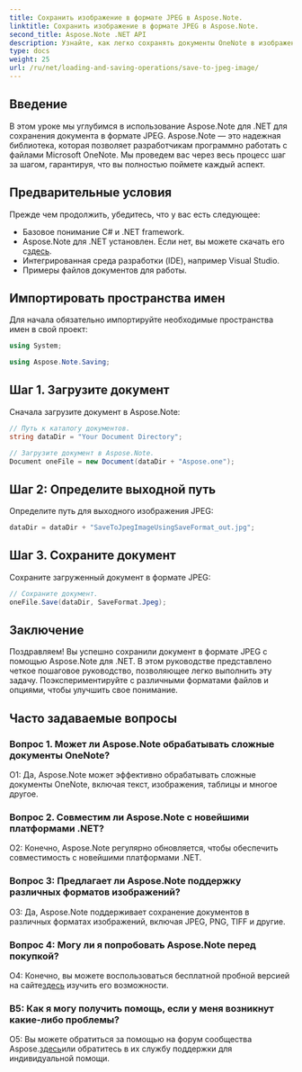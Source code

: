```yaml
---
title: Сохранить изображение в формате JPEG в Aspose.Note.
linktitle: Сохранить изображение в формате JPEG в Aspose.Note.
second_title: Aspose.Note .NET API
description: Узнайте, как легко сохранять документы OneNote в изображения JPEG с помощью Aspose.Note для .NET. Пошаговое руководство включено.
type: docs
weight: 25
url: /ru/net/loading-and-saving-operations/save-to-jpeg-image/
---
```

## Введение

В этом уроке мы углубимся в использование Aspose.Note для .NET для сохранения документа в формате JPEG. Aspose.Note — это надежная библиотека, которая позволяет разработчикам программно работать с файлами Microsoft OneNote. Мы проведем вас через весь процесс шаг за шагом, гарантируя, что вы полностью поймете каждый аспект.

## Предварительные условия

Прежде чем продолжить, убедитесь, что у вас есть следующее:
- Базовое понимание C# и .NET framework.
- Aspose.Note для .NET установлен. Если нет, вы можете скачать его с[здесь](https://releases.aspose.com/note/net/).
- Интегрированная среда разработки (IDE), например Visual Studio.
- Примеры файлов документов для работы.

## Импортировать пространства имен

Для начала обязательно импортируйте необходимые пространства имен в свой проект:

```csharp
using System;

using Aspose.Note.Saving;
```

## Шаг 1. Загрузите документ

Сначала загрузите документ в Aspose.Note:

```csharp
// Путь к каталогу документов.
string dataDir = "Your Document Directory";

// Загрузите документ в Aspose.Note.
Document oneFile = new Document(dataDir + "Aspose.one");
```

## Шаг 2: Определите выходной путь

Определите путь для выходного изображения JPEG:

```csharp
dataDir = dataDir + "SaveToJpegImageUsingSaveFormat_out.jpg";
```

## Шаг 3. Сохраните документ

Сохраните загруженный документ в формате JPEG:

```csharp
// Сохраните документ.
oneFile.Save(dataDir, SaveFormat.Jpeg);
```

## Заключение

Поздравляем! Вы успешно сохранили документ в формате JPEG с помощью Aspose.Note для .NET. В этом руководстве представлено четкое пошаговое руководство, позволяющее легко выполнить эту задачу. Поэкспериментируйте с различными форматами файлов и опциями, чтобы улучшить свое понимание.

## Часто задаваемые вопросы

### Вопрос 1. Может ли Aspose.Note обрабатывать сложные документы OneNote?

О1: Да, Aspose.Note может эффективно обрабатывать сложные документы OneNote, включая текст, изображения, таблицы и многое другое.

### Вопрос 2. Совместим ли Aspose.Note с новейшими платформами .NET?

О2: Конечно, Aspose.Note регулярно обновляется, чтобы обеспечить совместимость с новейшими платформами .NET.

### Вопрос 3: Предлагает ли Aspose.Note поддержку различных форматов изображений?

О3: Да, Aspose.Note поддерживает сохранение документов в различных форматах изображений, включая JPEG, PNG, TIFF и другие.

### Вопрос 4: Могу ли я попробовать Aspose.Note перед покупкой?

 О4: Конечно, вы можете воспользоваться бесплатной пробной версией на сайте[здесь](https://releases.aspose.com/) изучить его возможности.

### В5: Как я могу получить помощь, если у меня возникнут какие-либо проблемы?

 О5: Вы можете обратиться за помощью на форум сообщества Aspose.[здесь](https://forum.aspose.com/c/note/28)или обратитесь в их службу поддержки для индивидуальной помощи.